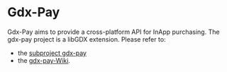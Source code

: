 # Gdx-Pay
Gdx-Pay aims to provide a cross-platform API for InApp purchasing. The gdx-pay project is a libGDX extension.
Please refer to:
* the [subproject gdx-pay](https://github.com/libgdx/gdx-pay)
* the [gdx-pay-Wiki](https://github.com/libgdx/gdx-pay/wiki).
